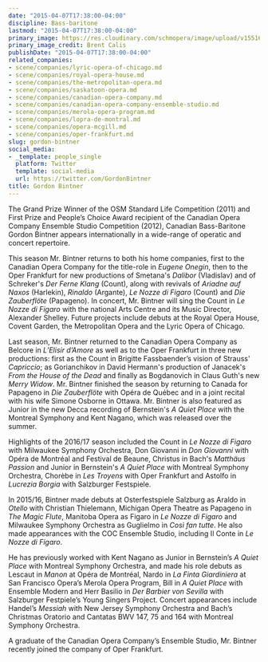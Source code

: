 ```yaml
---
date: "2015-04-07T17:38:00-04:00"
discipline: Bass-baritone
lastmod: "2015-04-07T17:38:00-04:00"
primary_image: https://res.cloudinary.com/schmopera/image/upload/v1551663306/media/2019/03/GordonBintnerCalis.jpg
primary_image_credit: Brent Calis
publishDate: "2015-04-07T17:38:00-04:00"
related_companies:
- scene/companies/lyric-opera-of-chicago.md
- scene/companies/royal-opera-house.md
- scene/companies/the-metropolitan-opera.md
- scene/companies/saskatoon-opera.md
- scene/companies/canadian-opera-company.md
- scene/companies/canadian-opera-company-ensemble-studio.md
- scene/companies/merola-opera-program.md
- scene/companies/lopra-de-montral.md
- scene/companies/opera-mcgill.md
- scene/companies/oper-frankfurt.md
slug: gordon-bintner
social_media:
- _template: people_single
  platform: Twitter
  template: social-media
  url: https://twitter.com/GordonBintner
title: Gordon Bintner
---
```

The Grand Prize Winner of the OSM Standard Life Competition (2011) and First Prize and People’s Choice Award recipient of the Canadian Opera Company Ensemble Studio Competition (2012), Canadian Bass-Baritone Gordon Bintner appears internationally in a wide-range of operatic and concert repertoire.  
  
This season Mr. Bintner returns to both his home companies, first to the Canadian Opera Company for the title-role in _Eugene Onegin_, then to the Oper Frankfurt for new productions of Smetana's _Dalibor_ (Vladislav) and of Schreker's _Der Ferne Klang_ (Count), along with revivals of _Ariadne auf Naxos_ (Harlekin), _Rinaldo_ (Argante), _Le Nozze di Figaro_ (Count) and _Die Zauberflöte_ (Papageno). In concert, Mr. Bintner will sing the Count in _Le Nozze di Figaro_ with the national Arts Centre and its Music Director, Alexander Shelley. Future projects include debuts at the Royal Opera House, Covent Garden, the Metropolitan Opera and the Lyric Opera of Chicago.  
  
Last season, Mr. Bintner returned to the Canadian Opera Company as Belcore in _L’Elisir d’Amore_ as well as to the Oper Frankfurt in three new productions: first as the Count in Brigitte Fassbaender’s vision of Strauss' _Capriccio_; as Gorianchikov in David Hermann's production of Janacek's _From the House of the Dead_ and finally as Bogdanovich in Claus Guth's new _Merry Widow_. Mr. Bintner finished the season by returning to Canada for Papageno in _Die Zauberflöte_ with Opéra de Québec and in a joint recital with his wife Simone Osborne in Ottawa. Mr. Bintner is also featured as Junior in the new Decca recording of Bernstein's _A Quiet Place_ with the Montreal Symphony and Kent Nagano, which was released over the summer.  
  
Highlights of the 2016/17 season included the Count in _Le Nozze di Figaro_ with Milwaukee Symphony Orchestra, Don Giovanni in _Don Giovanni_ with Opéra de Montréal and Festival de Beaune, Christus in Bach's _Matthäus Passion_ and Junior in Bernstein's _A Quiet Place_ with Montreal Symphony Orchestra, Chorèbe in _Les Troyens_ with Oper Frankfurt and Astolfo in _Lucrezia Borgia_ with Salzburger Festspiele.  
  
In 2015/16, Bintner made debuts at Osterfestspiele Salzburg as Araldo in _Otello_ with Christian Thielemann, Michigan Opera Theatre as Papageno in _The Magic Flute_, Manitoba Opera as Figaro in _Le Nozze di Figaro_ and Milwaukee Symphony Orchestra as Guglielmo in _Così fan tutte_. He also made appearances with the COC Ensemble Studio, including Il Conte in _Le Nozze di Figaro_.  
  
He has previously worked with Kent Nagano as Junior in Bernstein’s _A Quiet Place_ with Montreal Symphony Orchestra, and made his role debuts as Lescaut in _Manon_ at Opéra de Montréal, Nardo in _La Finta Giardiniera_ at San Francisco Opera’s Merola Opera Program, Bill in _A Quiet Place_ with Ensemble Modern and Herr Basilio in _Der Barbier von Sevilla_ with Salzburger Festpiele’s Young Singers Project. Concert appearances include Handel’s _Messiah_ with New Jersey Symphony Orchestra and Bach’s Christmas Oratorio and Cantatas BWV 147, 75 and 164 with Montreal Symphony Orchestra.  
  
A graduate of the Canadian Opera Company’s Ensemble Studio, Mr. Bintner recently joined the company of Oper Frankfurt.